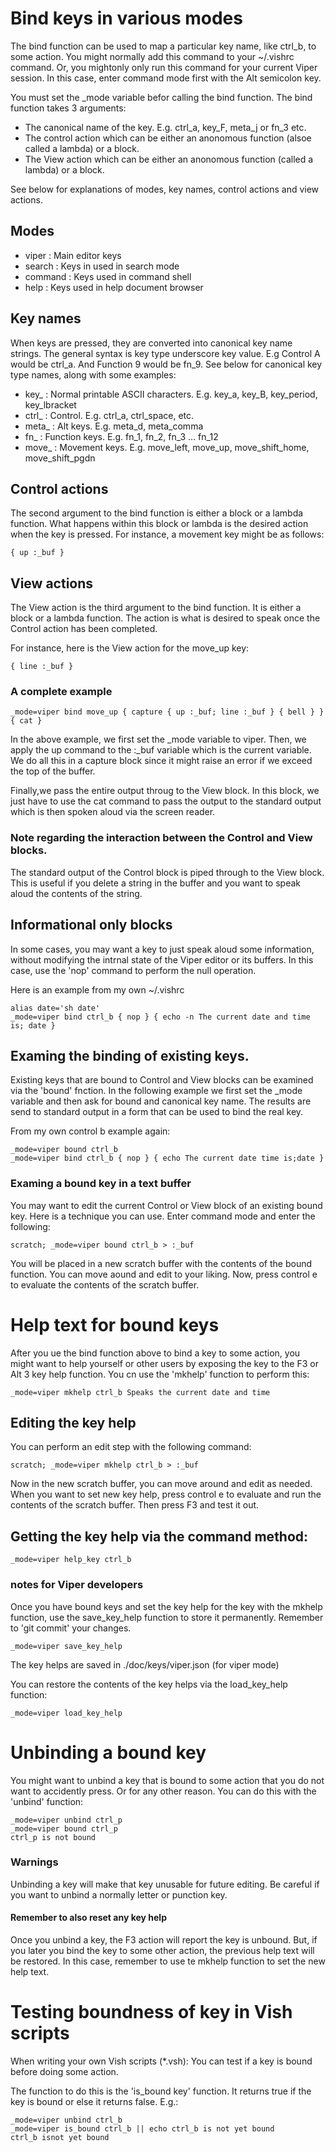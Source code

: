 # Bind keys in various modes

The bind function can be used to map a particular key name, like ctrl_b, to some action.
You might normally add this command to your ~/.vishrc command. Or, you
mightonly only run this command for your current Viper session. In this case,  enter command mode first with the Alt semicolon key.

You must set the _mode variable befor calling the bind function.
The bind function takes 3 arguments:

- The canonical name of the key. E.g. ctrl_a, key_F, meta_j or fn_3 etc.
- The control action which can be either an anonomous function (alsoe called a lambda) or a block.
- The View action which can be either an anonomous function (called a lambda) or a block.

See below for explanations of modes, key names, control actions and view actions.

## Modes

- viper : Main editor keys
- search : Keys in used in search mode
- command : Keys used in command shell
- help : Keys used in help document browser


## Key names

When keys are pressed, they are converted into canonical key name strings. The general syntax is key type underscore key value.
E.g Control A would be ctrl_a. And Function 9 would be fn_9.
See below for canonical key type names, along with some examples:


- key_ : Normal printable ASCII characters. E.g. key_a, key_B, key_period, key_lbracket
- ctrl_ : Control. E.g. ctrl_a, ctrl_space, etc.
- meta_ : Alt keys. E.g. meta_d, meta_comma
- fn_ : Function keys. E.g. fn_1, fn_2, fn_3 ... fn_12
- move_ : Movement keys. E.g. move_left, move_up, move_shift_home, move_shift_pgdn

## Control actions

The second argument to the bind function is either a block or a lambda function.
What happens within this block or lambda is the desired action when the key
is pressed. For instance, a movement key might be as follows:

```
{ up :_buf }
```


## View actions

The View action is the third argument to the bind function. It  is either a block
or a lambda function. The action is what is desired
to speak once the Control action has been completed.

For instance, here is the View action for the move_up key:

```
{ line :_buf }
```

### A complete example

```
_mode=viper bind move_up { capture { up :_buf; line :_buf } { bell } } { cat }
```

In the above example, we first set the _mode variable to viper. Then, we apply the 
up command to the :_buf variable which is the current variable. We do all this in a capture
block since it might raise an error if we exceed the top of the buffer.

Finally,we  pass the entire output throug to the View block. In this
block, we just have to use the cat command to pass the output to the standard output
which is then spoken aloud via the screen reader.

### Note regarding the interaction between the Control and View blocks.

The standard output of the Control block is piped through to the View block.
This is useful if you delete a string in the buffer and you want to speak aloud the contents of the string.

## Informational only blocks

In some cases, you may want a key to just speak aloud some information, without 
modifying the intrnal state of the Viper editor or its buffers.
In this case, use the 'nop' command to perform the
null operation.

Here is an example from my own ~/.vishrc

```
alias date='sh date'
_mode=viper bind ctrl_b { nop } { echo -n The current date and time is; date }
```

## Examing the binding of existing keys.

Existing keys that are bound to Control and View blocks can be examined via the 'bound' fnction. In the following example
we first set the _mode variable and then ask for bound and canonical key name.
The results are send to standard output  in a form that can be used 
to bind the real key.

From my own control b example again:

```
_mode=viper bound ctrl_b
_mode=viper bind ctrl_b { nop } { echo The current date time is;date }
```

### Examing a bound key in a text buffer

You may want to edit the current Control or View block of an existing bound key. 
Here is a technique you can use. Enter command mode and enter the following:

```
scratch; _mode=viper bound ctrl_b > :_buf
```

You will be placed in a new scratch buffer with the contents of the bound function. You can move aound and edit to your liking.
Now, press control e to evaluate the contents of the scratch buffer. 


# Help text for bound keys

After you ue the bind function above to bind a key to some action,
you might want to help yourself or other users by exposing the key
to the F3 or Alt 3 key help function. You cn use the 'mkhelp' function
to perform this:

```
_mode=viper mkhelp ctrl_b Speaks the current date and time
```

## Editing the key help

You can perform an edit step  with the following command:

```
scratch; _mode=viper mkhelp ctrl_b > :_buf
```

Now in the new scratch buffer, you can move around and edit as needed.
When you want to set new key help, press control e to evaluate and run the contents of
the scratch buffer. Then press F3 and test it out.

## Getting the key help via the command method:

```
_mode=viper help_key ctrl_b
```

### notes for Viper developers

Once you have bound keys and set the key help for the key with the mkhelp
function, use the save_key_help function to store it permanently.
Remember to 'git commit' your changes.

```
_mode=viper save_key_help
```

The key helps are saved in ./doc/keys/viper.json (for viper mode)

You can restore the contents of the key helps via the load_key_help function:

```
_mode=viper load_key_help
```



# Unbinding a bound key

You might want to unbind a key that is bound to some action that you
do not want to accidently press. Or for any other reason. You can do this with
the 'unbind' function:

```
_mode=viper unbind ctrl_p
_mode=viper bound ctrl_p
ctrl_p is not bound
```

### Warnings

Unbinding a key will make that key unusable for future editing. Be careful if 
you want to unbind a normally letter or punction key.



#### Remember to also reset any key help

Once you unbind a key, the F3 action will report the key is unbound.
But, if you later you bind the key to some other action, the previous help text will be restored.
In this case, remember to use te mkhelp function to set the new help text.

# Testing boundness of key in Vish scripts

When writing your own Vish scripts (*.vsh): You can test 
if a key is bound before doing some action.

The function to do this is the 'is_bound key' function. It returns true if
the key is bound or else it returns false. E.g.:

```
_mode=viper unbind ctrl_b
_mode=viper is_bound ctrl_b || echo ctrl_b is not yet bound
ctrl_b isnot yet bound
```


